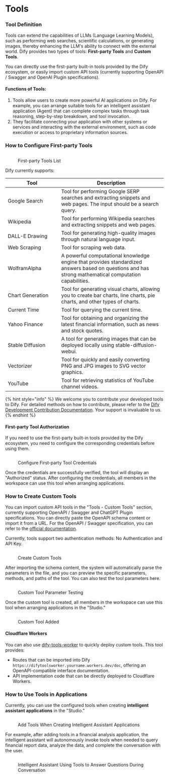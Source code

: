 # Tools

### Tool Definition

Tools can extend the capabilities of LLMs (Language Learning Models), such as performing web searches, scientific calculations, or generating images, thereby enhancing the LLM's ability to connect with the external world. Dify provides two types of tools: **First-party Tools** and **Custom Tools**.

You can directly use the first-party built-in tools provided by the Dify ecosystem, or easily import custom API tools (currently supporting OpenAPI / Swagger and OpenAI Plugin specifications).

#### Functions of Tools:

1. Tools allow users to create more powerful AI applications on Dify. For example, you can arrange suitable tools for an intelligent assistant application (Agent) that can complete complex tasks through task reasoning, step-by-step breakdown, and tool invocation.
2. They facilitate connecting your application with other systems or services and interacting with the external environment, such as code execution or access to proprietary information sources.

### How to Configure First-party Tools

<figure><img src="../../.gitbook/assets/first-party-tools.png" alt=""><figcaption><p>First-party Tools List</p></figcaption></figure>

Dify currently supports:

<table><thead><tr><th width="154">Tool</th><th>Description</th></tr></thead><tbody><tr><td>Google Search</td><td>Tool for performing Google SERP searches and extracting snippets and web pages. The input should be a search query.</td></tr><tr><td>Wikipedia</td><td>Tool for performing Wikipedia searches and extracting snippets and web pages.</td></tr><tr><td>DALL-E Drawing</td><td>Tool for generating high-quality images through natural language input.</td></tr><tr><td>Web Scraping</td><td>Tool for scraping web data.</td></tr><tr><td>WolframAlpha</td><td>A powerful computational knowledge engine that provides standardized answers based on questions and has strong mathematical computation capabilities.</td></tr><tr><td>Chart Generation</td><td>Tool for generating visual charts, allowing you to create bar charts, line charts, pie charts, and other types of charts.</td></tr><tr><td>Current Time</td><td>Tool for querying the current time.</td></tr><tr><td>Yahoo Finance</td><td>Tool for obtaining and organizing the latest financial information, such as news and stock quotes.</td></tr><tr><td>Stable Diffusion</td><td>A tool for generating images that can be deployed locally using stable-diffusion-webui.</td></tr><tr><td>Vectorizer</td><td>Tool for quickly and easily converting PNG and JPG images to SVG vector graphics.</td></tr><tr><td>YouTube</td><td>Tool for retrieving statistics of YouTube channel videos.</td></tr></tbody></table>

{% hint style="info" %}
We welcome you to contribute your developed tools to Dify. For detailed methods on how to contribute, please refer to the [Dify Development Contribution Documentation](https://github.com/langgenius/dify/blob/main/CONTRIBUTING.md). Your support is invaluable to us.
{% endhint %}

#### First-party Tool Authorization

If you need to use the first-party built-in tools provided by the Dify ecosystem, you need to configure the corresponding credentials before using them.

<figure><img src="../../.gitbook/assets/configure-first-party-tool-api.png" alt=""><figcaption><p>Configure First-party Tool Credentials</p></figcaption></figure>

Once the credentials are successfully verified, the tool will display an "Authorized" status. After configuring the credentials, all members in the workspace can use this tool when arranging applications.

### How to Create Custom Tools

You can import custom API tools in the "Tools - Custom Tools" section, currently supporting OpenAPI / Swagger and ChatGPT Plugin specifications. You can directly paste the OpenAPI schema content or import it from a URL. For the OpenAPI / Swagger specification, you can refer to the [official documentation](https://swagger.io/specification/).

Currently, tools support two authentication methods: No Authentication and API Key.

<figure><img src="../../.gitbook/assets/image (147).png" alt=""><figcaption><p>Create Custom Tools</p></figcaption></figure>

After importing the schema content, the system will automatically parse the parameters in the file, and you can preview the specific parameters, methods, and paths of the tool. You can also test the tool parameters here.

<figure><img src="../../.gitbook/assets/image (148).png" alt=""><figcaption><p>Custom Tool Parameter Testing</p></figcaption></figure>

Once the custom tool is created, all members in the workspace can use this tool when arranging applications in the "Studio."

<figure><img src="../../.gitbook/assets/image (150).png" alt=""><figcaption><p>Custom Tool Added</p></figcaption></figure>

#### Cloudflare Workers

You can also use [dify-tools-worker](https://github.com/crazywoola/dify-tools-worker) to quickly deploy custom tools. This tool provides:

* Routes that can be imported into Dify `https://difytoolsworker.yourname.workers.dev/doc`, offering an OpenAPI-compatible interface documentation.
* API implementation code that can be directly deployed to Cloudflare Workers.

### How to Use Tools in Applications

Currently, you can use the configured tools when creating **intelligent assistant applications** in the "Studio."

<figure><img src="../../.gitbook/assets/use-tools-in-app.png" alt=""><figcaption><p>Add Tools When Creating Intelligent Assistant Applications</p></figcaption></figure>

For example, after adding tools in a financial analysis application, the intelligent assistant will autonomously invoke tools when needed to query financial report data, analyze the data, and complete the conversation with the user.

<figure><img src="../../.gitbook/assets/ai-using-tools-during-conversation.png" alt=""><figcaption><p>Intelligent Assistant Using Tools to Answer Questions During Conversation</p></figcaption></figure>
